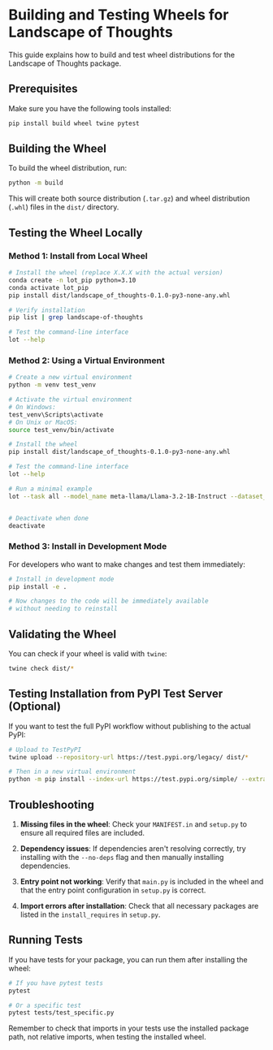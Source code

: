 # Building and Testing Wheels for Landscape of Thoughts

This guide explains how to build and test wheel distributions for the Landscape of Thoughts package.

## Prerequisites

Make sure you have the following tools installed:

```bash
pip install build wheel twine pytest
```

## Building the Wheel

To build the wheel distribution, run:

```bash
python -m build
```

This will create both source distribution (`.tar.gz`) and wheel distribution (`.whl`) files in the `dist/` directory.

## Testing the Wheel Locally

### Method 1: Install from Local Wheel

```bash
# Install the wheel (replace X.X.X with the actual version)
conda create -n lot_pip python=3.10
conda activate lot_pip
pip install dist/landscape_of_thoughts-0.1.0-py3-none-any.whl

# Verify installation
pip list | grep landscape-of-thoughts

# Test the command-line interface
lot --help
```

### Method 2: Using a Virtual Environment

```bash
# Create a new virtual environment
python -m venv test_venv

# Activate the virtual environment
# On Windows:
test_venv\Scripts\activate
# On Unix or MacOS:
source test_venv/bin/activate

# Install the wheel
pip install dist/landscape_of_thoughts-0.1.0-py3-none-any.whl

# Test the command-line interface
lot --help

# Run a minimal example
lot --task all --model_name meta-llama/Llama-3.2-1B-Instruct --dataset_name aqua --method cot --num_samples 10 --start_index 0 --end_index 5 --plot_type method --output_dir figures/landscape --local --local_api_key token-abc123


# Deactivate when done
deactivate
```

### Method 3: Install in Development Mode

For developers who want to make changes and test them immediately:

```bash
# Install in development mode
pip install -e .

# Now changes to the code will be immediately available
# without needing to reinstall
```

## Validating the Wheel

You can check if your wheel is valid with `twine`:

```bash
twine check dist/*
```

## Testing Installation from PyPI Test Server (Optional)

If you want to test the full PyPI workflow without publishing to the actual PyPI:

```bash
# Upload to TestPyPI
twine upload --repository-url https://test.pypi.org/legacy/ dist/*

# Then in a new virtual environment
python -m pip install --index-url https://test.pypi.org/simple/ --extra-index-url https://pypi.org/simple landscape-of-thoughts
```

## Troubleshooting

1. **Missing files in the wheel**: Check your `MANIFEST.in` and `setup.py` to ensure all required files are included.

2. **Dependency issues**: If dependencies aren't resolving correctly, try installing with the `--no-deps` flag and then manually installing dependencies.

3. **Entry point not working**: Verify that `main.py` is included in the wheel and that the entry point configuration in `setup.py` is correct.

4. **Import errors after installation**: Check that all necessary packages are listed in the `install_requires` in `setup.py`.

## Running Tests

If you have tests for your package, you can run them after installing the wheel:

```bash
# If you have pytest tests
pytest

# Or a specific test
pytest tests/test_specific.py
```

Remember to check that imports in your tests use the installed package path, not relative imports, when testing the installed wheel.
